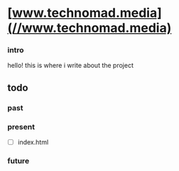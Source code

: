 # [www.technomad.media](//www.technomad.media)

### intro
hello! this is where i write about the project

## todo
### past
### present
- [ ] index.html

### future
